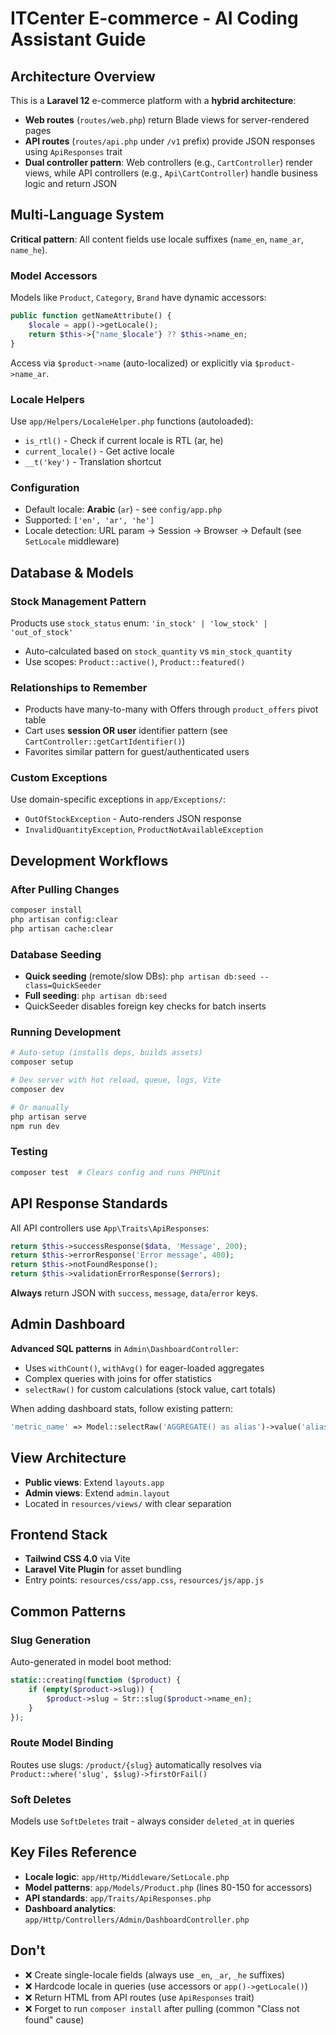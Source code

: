 # ITCenter E-commerce - AI Coding Assistant Guide

## Architecture Overview

This is a **Laravel 12** e-commerce platform with a **hybrid architecture**:
- **Web routes** (`routes/web.php`) return Blade views for server-rendered pages
- **API routes** (`routes/api.php` under `/v1` prefix) provide JSON responses using `ApiResponses` trait
- **Dual controller pattern**: Web controllers (e.g., `CartController`) render views, while API controllers (e.g., `Api\CartController`) handle business logic and return JSON

## Multi-Language System

**Critical pattern**: All content fields use locale suffixes (`name_en`, `name_ar`, `name_he`).

### Model Accessors
Models like `Product`, `Category`, `Brand` have dynamic accessors:
```php
public function getNameAttribute() {
    $locale = app()->getLocale();
    return $this->{"name_$locale"} ?? $this->name_en;
}
```
Access via `$product->name` (auto-localized) or explicitly via `$product->name_ar`.

### Locale Helpers
Use `app/Helpers/LocaleHelper.php` functions (autoloaded):
- `is_rtl()` - Check if current locale is RTL (ar, he)
- `current_locale()` - Get active locale
- `__t('key')` - Translation shortcut

### Configuration
- Default locale: **Arabic** (`ar`) - see `config/app.php`
- Supported: `['en', 'ar', 'he']`
- Locale detection: URL param → Session → Browser → Default (see `SetLocale` middleware)

## Database & Models

### Stock Management Pattern
Products use `stock_status` enum: `'in_stock' | 'low_stock' | 'out_of_stock'`
- Auto-calculated based on `stock_quantity` vs `min_stock_quantity`
- Use scopes: `Product::active()`, `Product::featured()`

### Relationships to Remember
- Products have many-to-many with Offers through `product_offers` pivot table
- Cart uses **session OR user** identifier pattern (see `CartController::getCartIdentifier()`)
- Favorites similar pattern for guest/authenticated users

### Custom Exceptions
Use domain-specific exceptions in `app/Exceptions/`:
- `OutOfStockException` - Auto-renders JSON response
- `InvalidQuantityException`, `ProductNotAvailableException`

## Development Workflows

### After Pulling Changes
```bash
composer install
php artisan config:clear
php artisan cache:clear
```

### Database Seeding
- **Quick seeding** (remote/slow DBs): `php artisan db:seed --class=QuickSeeder`
- **Full seeding**: `php artisan db:seed`
- QuickSeeder disables foreign key checks for batch inserts

### Running Development
```bash
# Auto-setup (installs deps, builds assets)
composer setup

# Dev server with hot reload, queue, logs, Vite
composer dev

# Or manually
php artisan serve
npm run dev
```

### Testing
```bash
composer test  # Clears config and runs PHPUnit
```

## API Response Standards

All API controllers use `App\Traits\ApiResponses`:
```php
return $this->successResponse($data, 'Message', 200);
return $this->errorResponse('Error message', 400);
return $this->notFoundResponse();
return $this->validationErrorResponse($errors);
```

**Always** return JSON with `success`, `message`, `data`/`error` keys.

## Admin Dashboard

**Advanced SQL patterns** in `Admin\DashboardController`:
- Uses `withCount()`, `withAvg()` for eager-loaded aggregates
- Complex queries with joins for offer statistics
- `selectRaw()` for custom calculations (stock value, cart totals)

When adding dashboard stats, follow existing pattern:
```php
'metric_name' => Model::selectRaw('AGGREGATE() as alias')->value('alias')
```

## View Architecture

- **Public views**: Extend `layouts.app`
- **Admin views**: Extend `admin.layout`
- Located in `resources/views/` with clear separation

## Frontend Stack

- **Tailwind CSS 4.0** via Vite
- **Laravel Vite Plugin** for asset bundling
- Entry points: `resources/css/app.css`, `resources/js/app.js`

## Common Patterns

### Slug Generation
Auto-generated in model boot method:
```php
static::creating(function ($product) {
    if (empty($product->slug)) {
        $product->slug = Str::slug($product->name_en);
    }
});
```

### Route Model Binding
Routes use slugs: `/product/{slug}` automatically resolves via `Product::where('slug', $slug)->firstOrFail()`

### Soft Deletes
Models use `SoftDeletes` trait - always consider `deleted_at` in queries

## Key Files Reference

- **Locale logic**: `app/Http/Middleware/SetLocale.php`
- **Model patterns**: `app/Models/Product.php` (lines 80-150 for accessors)
- **API standards**: `app/Traits/ApiResponses.php`
- **Dashboard analytics**: `app/Http/Controllers/Admin/DashboardController.php`

## Don't

- ❌ Create single-locale fields (always use `_en`, `_ar`, `_he` suffixes)
- ❌ Hardcode locale in queries (use accessors or `app()->getLocale()`)
- ❌ Return HTML from API routes (use `ApiResponses` trait)
- ❌ Forget to run `composer install` after pulling (common "Class not found" cause)
